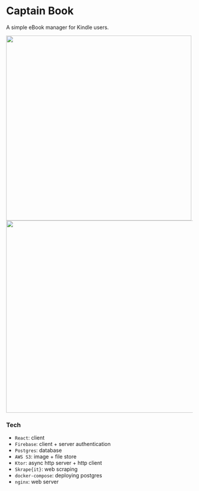 # Captain Book

A simple eBook manager for Kindle users.

<div>
<img src="https://user-images.githubusercontent.com/45083086/236974977-f98d65ed-608e-4528-a439-a9014dd34b06.png" width="500px" />
<img src="https://user-images.githubusercontent.com/45083086/236974511-83712cca-92f1-442d-abb6-974a7d9215ab.png" width="520px" />
</div>

### Tech

-   `React`: client
-   `Firebase`: client + server authentication
-   `Postgres`: database
-   `AWS S3`: image + file store
-   `Ktor`: async http server + http client
-   `Skrape{it}`: web scraping
-   `docker-compose`: deploying postgres
-   `nginx`: web server
